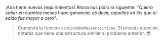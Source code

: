 ¡Ana tiene nuevos requirimientos! Ahora nos pidió lo siguiente: _"Quiero saber en cuántos meses hubo ganancia, es decir, aquellos en los que el saldo fue mayor a cero"_.

> Completá la función `cantidadDeMesesPositivos`. Si prestás atención, notarás que tiene una estructura similar al problema anterior. :sunglasses:
